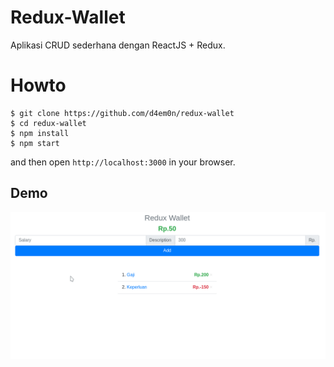 # Redux-Wallet
Aplikasi CRUD sederhana dengan ReactJS + Redux.

# Howto
```
$ git clone https://github.com/d4em0n/redux-wallet
$ cd redux-wallet
$ npm install
$ npm start
```
and then open `http://localhost:3000` in your browser.

## Demo
![Demo](./demo.gif)
